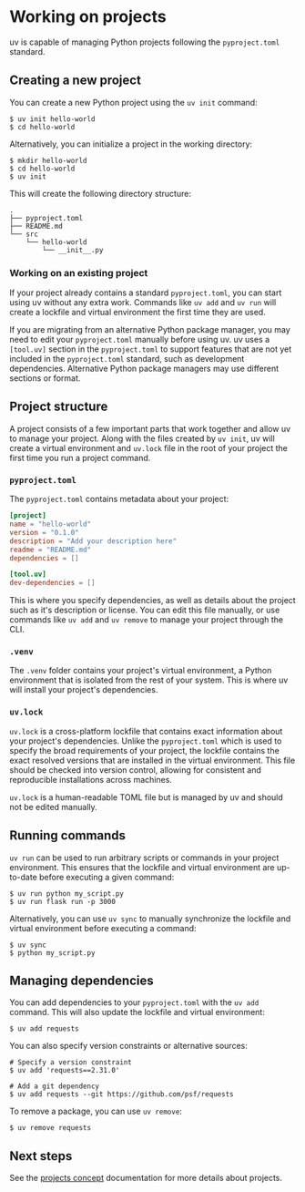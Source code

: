 # Working on projects

uv is capable of managing Python projects following the `pyproject.toml` standard.

## Creating a new project

You can create a new Python project using the `uv init` command:

```console
$ uv init hello-world
$ cd hello-world
```

Alternatively, you can initialize a project in the working directory:

```console
$ mkdir hello-world
$ cd hello-world
$ uv init
```

This will create the following directory structure:

```
.
├── pyproject.toml
├── README.md
└── src
    └── hello-world
        └── __init__.py
```

### Working on an existing project

If your project already contains a standard `pyproject.toml`, you can start
using uv without any extra work. Commands like `uv add` and `uv run` will
create a lockfile and virtual environment the first time they are used.

If you are migrating from an alternative Python package manager, you may need to
edit your `pyproject.toml` manually before using uv. uv uses a `[tool.uv]` section
in the `pyproject.toml` to support features that are not yet included in the `pyproject.toml` standard, such as development dependencies. Alternative Python package managers may use 
different sections or format.

## Project structure

A project consists of a few important parts that work together and allow uv to
manage your project. Along with the files created by `uv init`, uv will create a
virtual environment and `uv.lock` file in the root of your project the first time you
run a project command.

### `pyproject.toml`

The `pyproject.toml` contains metadata about your project:

```toml
[project]
name = "hello-world"
version = "0.1.0"
description = "Add your description here"
readme = "README.md"
dependencies = []

[tool.uv]
dev-dependencies = []
```

This is where you specify dependencies, as well as details about the project
such as it's description or license. You can edit this file manually, or use
commands like `uv add` and `uv remove` to manage your project through the
CLI.

### `.venv`

The `.venv` folder contains your project's virtual environment, a Python
environment that is isolated from the rest of your system. This is where uv will
install your project's dependencies.

### `uv.lock`

`uv.lock` is a cross-platform lockfile that contains exact information about your
project's dependencies. Unlike the `pyproject.toml` which is used to specify the
broad requirements of your project, the lockfile contains the exact resolved versions
that are installed in the virtual environment. This file should be checked into version
control, allowing for consistent and reproducible installations across machines.

`uv.lock` is a human-readable TOML file but is managed by uv and should not be
edited manually.

## Running commands

`uv run` can be used to run arbitrary scripts or commands in your project
environment. This ensures that the lockfile and virtual environment are
up-to-date before executing a given command:

```console
$ uv run python my_script.py
$ uv run flask run -p 3000
```

Alternatively, you can use `uv sync` to manually synchronize the lockfile and
virtual environment before executing a command:

```console
$ uv sync
$ python my_script.py
```

## Managing dependencies

You can add dependencies to your `pyproject.toml` with the `uv add` command.
This will also update the lockfile and virtual environment:

```console
$ uv add requests
```

You can also specify version constraints or alternative sources:

```console
# Specify a version constraint
$ uv add 'requests==2.31.0'

# Add a git dependency
$ uv add requests --git https://github.com/psf/requests
```

To remove a package, you can use `uv remove`:

```console
$ uv remove requests
```

## Next steps

See the [projects concept](../projects.md) documentation for more details about
projects.
